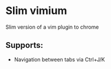 # Slim vimium

Slim version of a vim plugin to chrome


## Supports:
- Navigation between tabs via Ctrl+J/K
